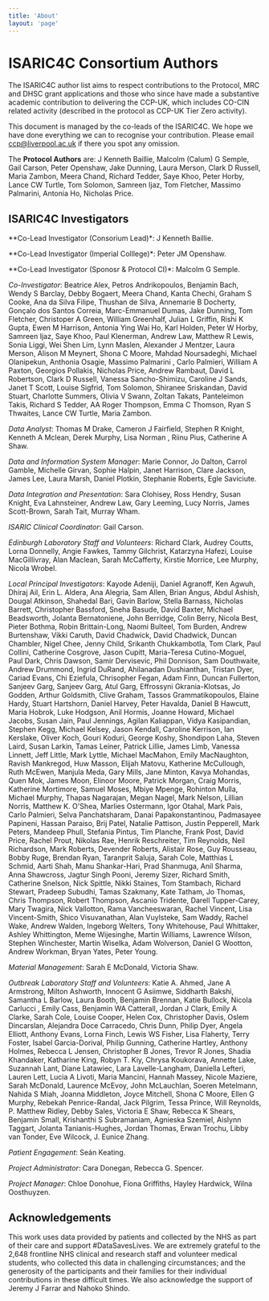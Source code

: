 ```yaml
---
title: 'About'
layout: 'page'
---
```



ISARIC4C Consortium Authors
=======

The ISARIC4C author list aims to respect contributions to the
Protocol, MRC and DHSC grant applications and those who since have made
a substantive academic contribution to delivering the CCP-UK, which
includes CO-CIN related activity (described in the protocol as CCP-UK
Tier Zero activity).

This document is managed by the co-leads of the ISARIC4C.
We hope we have done everything we can to recognise your contribution.
Please email ccp@liverpool.ac.uk if there you spot any omission.

The **Protocol Authors** are: J Kenneth Baillie, Malcolm (Calum) G Semple,
Gail Carson, Peter Openshaw, Jake Dunning, Laura Merson, Clark D
Russell, Maria Zambon, Meera Chand, Richard Tedder, Saye Khoo, Peter
Horby, Lance CW Turtle, Tom Solomon, Samreen Ijaz, Tom Fletcher, Massimo
Palmarini, Antonia Ho, Nicholas Price.

ISARIC4C Investigators
--------

**Co-Lead Investigator (Consorium Lead)*: J Kenneth Baillie.

**Co-Lead Investigator (Imperial Colllege)*: Peter JM Openshaw.

**Co-Lead Investigator (Sponosr & Protocol CI)*: Malcolm G Semple.

*Co-Investigator*:
Beatrice Alex,
Petros Andrikopoulos,
Benjamin Bach,
Wendy S Barclay,
Debby Bogaert,
Meera Chand,
Kanta Chechi,
Graham S Cooke,
Ana da Silva Filipe,
Thushan de Silva,
Annemarie B Docherty,
Gonçalo dos Santos Correia,
Marc-Emmanuel Dumas,
Jake Dunning,
Tom Fletcher,
Christoper A Green,
William Greenhalf,
Julian L Griffin,
Rishi K Gupta,
Ewen M Harrison,
Antonia Ying Wai Ho,
Karl Holden,
Peter W Horby,
Samreen Ijaz,
Saye Khoo,
Paul Klenerman,
Andrew Law,
Matthew R Lewis,
Sonia Liggi,
Wei Shen Lim,
Lynn Maslen,
Alexander J Mentzer,
Laura Merson,
Alison M Meynert,
Shona C Moore,
Mahdad Noursadeghi,
Michael Olanipekun,
Anthonia Osagie,
Massimo Palmarini ,
Carlo Palmieri,
William A Paxton,
Georgios Pollakis,
Nicholas Price,
Andrew Rambaut,
David L Robertson,
Clark D Russell,
Vanessa Sancho-Shimizu,
Caroline J Sands,
Janet T Scott,
Louise Sigfrid,
Tom Solomon,
Shiranee Sriskandan,
David Stuart,
Charlotte Summers,
Olivia V Swann,
Zoltan Takats,
Panteleimon Takis,
Richard S Tedder,
AA Roger Thompson,
Emma C Thomson,
Ryan S Thwaites,
Lance CW Turtle,
Maria Zambon.

*Data Analyst*:
Thomas M Drake,
Cameron J Fairfield,
Stephen R Knight,
Kenneth A Mclean,
Derek Murphy,
Lisa Norman ,
Riinu Pius,
Catherine A Shaw.

*Data and Information System Manager*:
Marie Connor,
Jo Dalton,
Carrol Gamble,
Michelle Girvan,
Sophie Halpin,
Janet Harrison,
Clare Jackson,
James Lee,
Laura Marsh,
Daniel Plotkin,
Stephanie Roberts,
Egle Saviciute.

*Data Integration and Presentation*:
Sara Clohisey,
Ross Hendry,
Susan Knight,
Eva Lahnsteiner,
Andrew Law,
Gary Leeming,
Lucy Norris,
James Scott-Brown,
Sarah Tait,
Murray Wham.

*ISARIC Clinical Coordinator*: Gail Carson.

*Edinburgh Laboratory Staff and Volunteers*:
Richard Clark,
Audrey Coutts,
Lorna Donnelly,
Angie Fawkes,
Tammy Gilchrist,
Katarzyna Hafezi,
Louise MacGillivray,
Alan Maclean,
Sarah McCafferty,
Kirstie Morrice,
Lee Murphy,
Nicola Wrobel.

*Local Principal Investigators*:
Kayode Adeniji,
Daniel Agranoff,
Ken Agwuh,
Dhiraj Ail,
Erin L. Aldera,
Ana Alegria,
Sam Allen,
Brian Angus,
Abdul Ashish,
Dougal Atkinson,
Shahedal Bari,
Gavin Barlow,
Stella Barnass,
Nicholas Barrett,
Christopher Bassford,
Sneha Basude,
David Baxter,
Michael Beadsworth,
Jolanta Bernatoniene,
John Berridge,
Colin Berry,
Nicola Best,
Pieter Bothma,
Robin Brittain-Long,
Naomi Bulteel,
Tom Burden,
Andrew Burtenshaw,
Vikki Caruth,
David Chadwick,
David Chadwick,
Duncan Chambler,
Nigel Chee,
Jenny Child,
Srikanth Chukkambotla,
Tom Clark,
Paul Collini,
Catherine Cosgrove,
Jason Cupitt,
Maria-Teresa Cutino-Moguel,
Paul Dark,
Chris Dawson,
Samir Dervisevic,
Phil Donnison,
Sam Douthwaite,
Andrew Drummond,
Ingrid DuRand,
Ahilanadan Dushianthan,
Tristan Dyer,
Cariad Evans,
Chi Eziefula,
Chrisopher Fegan,
Adam Finn,
Duncan Fullerton,
Sanjeev Garg,
Sanjeev Garg,
Atul Garg,
Effrossyni Gkrania-Klotsas,
Jo Godden,
Arthur Goldsmith,
Clive Graham,
Tassos Grammatikopoulos,
Elaine Hardy,
Stuart Hartshorn,
Daniel Harvey,
Peter Havalda,
Daniel B Hawcutt,
Maria Hobrok,
Luke Hodgson,
Anil Hormis,
Joanne Howard,
Michael Jacobs,
Susan Jain,
Paul Jennings,
Agilan Kaliappan,
Vidya Kasipandian,
Stephen Kegg,
Michael Kelsey,
Jason Kendall,
Caroline Kerrison,
Ian Kerslake,
Oliver Koch,
Gouri Koduri,
George Koshy,
Shondipon Laha,
Steven Laird,
Susan Larkin,
Tamas Leiner,
Patrick Lillie,
James Limb,
Vanessa Linnett,
Jeff Little,
Mark Lyttle,
Michael MacMahon,
Emily MacNaughton,
Ravish Mankregod,
Huw Masson,
Elijah Matovu,
Katherine McCullough,
Ruth McEwen,
Manjula Meda,
Gary Mills,
Jane Minton,
Kavya Mohandas,
Quen Mok,
James Moon,
Elinoor Moore,
Patrick Morgan,
Craig Morris,
Katherine Mortimore,
Samuel Moses,
Mbiye Mpenge,
Rohinton Mulla,
Michael Murphy,
Thapas Nagarajan,
Megan Nagel,
Mark Nelson,
Lillian Norris,
Matthew K. O'Shea,
Marlies Ostermann,
Igor Otahal,
Mark Pais,
Carlo Palmieri,
Selva Panchatsharam,
Danai Papakonstantinou,
Padmasayee Papineni,
Hassan Paraiso,
Brij Patel,
Natalie Pattison,
Justin Pepperell,
Mark Peters,
Mandeep Phull,
Stefania Pintus,
Tim Planche,
Frank Post,
David Price,
Rachel Prout,
Nikolas Rae,
Henrik Reschreiter,
Tim Reynolds,
Neil Richardson,
Mark Roberts,
Devender Roberts,
Alistair Rose,
Guy Rousseau,
Bobby Ruge,
Brendan Ryan,
Taranprit Saluja,
Sarah Cole,
Matthias L Schmid,
Aarti Shah,
Manu Shankar-Hari,
Prad Shanmuga,
Anil Sharma,
Anna Shawcross,
Jagtur Singh Pooni,
Jeremy Sizer,
Richard Smith,
Catherine Snelson,
Nick Spittle,
Nikki Staines,
Tom Stambach,
Richard Stewart,
Pradeep Subudhi,
Tamas Szakmany,
Kate Tatham,
Jo Thomas,
Chris Thompson,
Robert Thompson,
Ascanio Tridente,
Darell Tupper-Carey,
Mary Twagira,
Nick Vallotton,
Rama Vancheeswaran,
Rachel Vincent,
Lisa Vincent-Smith,
Shico Visuvanathan,
Alan Vuylsteke,
Sam Waddy,
Rachel Wake,
Andrew Walden,
Ingeborg Welters,
Tony Whitehouse,
Paul Whittaker,
Ashley Whittington,
Meme Wijesinghe,
Martin Williams,
Lawrence Wilson,
Stephen Winchester,
Martin Wiselka,
Adam Wolverson,
Daniel G Wootton,
Andrew Workman,
Bryan Yates,
Peter Young.

*Material Management*:
Sarah E McDonald,
Victoria Shaw.

*Outbreak Laboratory Staff and Volunteers*:
Katie A. Ahmed,
Jane A Armstrong,
Milton Ashworth,
Innocent G Asiimwe,
Siddharth Bakshi,
Samantha L Barlow,
Laura Booth,
Benjamin Brennan,
Katie Bullock,
Nicola Carlucci ,
Emily Cass,
Benjamin WA Catterall,
Jordan J Clark,
Emily A Clarke,
Sarah Cole,
Louise Cooper,
Helen Cox,
Christopher Davis,
Oslem Dincarslan,
Alejandra Doce Carracedo,
Chris Dunn,
Philip Dyer,
Angela Elliott,
Anthony Evans,
Lorna Finch,
Lewis WS Fisher,
Lisa Flaherty,
Terry Foster,
Isabel Garcia-Dorival,
Philip Gunning,
Catherine Hartley,
Anthony Holmes,
Rebecca L Jensen,
Christopher B Jones,
Trevor R Jones,
Shadia Khandaker,
Katharine King,
Robyn T. Kiy,
Chrysa Koukorava,
Annette Lake,
Suzannah Lant,
Diane Latawiec,
Lara Lavelle-Langham,
Daniella Lefteri,
Lauren Lett,
Lucia A Livoti,
Maria Mancini,
Hannah Massey,
Nicole Maziere,
Sarah McDonald,
Laurence McEvoy,
John McLauchlan,
Soeren Metelmann,
Nahida S Miah,
Joanna Middleton,
Joyce Mitchell,
Shona C Moore,
Ellen G Murphy,
Rebekah Penrice-Randal,
Jack Pilgrim,
Tessa Prince,
Will Reynolds,
P. Matthew Ridley,
Debby Sales,
Victoria E Shaw,
Rebecca K Shears,
Benjamin Small,
Krishanthi S Subramaniam,
Agnieska Szemiel,
Aislynn Taggart,
Jolanta Tanianis-Hughes,
Jordan Thomas,
Erwan Trochu,
Libby van Tonder,
Eve Wilcock,
J. Eunice Zhang.

*Patient Engagement*:
Seán Keating.

*Project Administrator*:
Cara Donegan,
Rebecca G. Spencer.

*Project Manager*:
Chloe Donohue,
Fiona Griffiths,
Hayley Hardwick,
Wilna Oosthuyzen.

## Acknowledgements
This work uses data provided by patients and collected by the NHS as part of their care and support #DataSavesLives. We are extremely grateful to the 2,648 frontline NHS clinical and research staff and volunteer medical students, who collected this data in challenging circumstances; and the generosity of the participants and their families for their individual contributions in these difficult times. We also acknowledge the support of Jeremy J Farrar and Nahoko Shindo.
